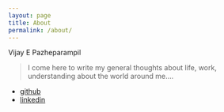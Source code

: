 ```yaml
---
layout: page
title: About
permalink: /about/
---
```

  Vijay E Pazheparampil
> I come here to write my general thoughts about life, work, understanding about the world around me….

* [github](https://github.com/vijayemmanuel)
* [linkedin](https://www.linkedin.com/in/vijay-pazheparampil-b4886614/)

